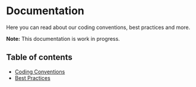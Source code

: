 # Documentation

Here you can read about our coding conventions, best practices and more.

**Note:** This documentation is work in progress.

## Table of contents

- [Coding Conventions](./01-coding-conventions.md)
- [Best Practices](./02-best-pratices.md)
